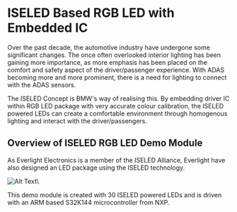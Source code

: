 # ISELED Based RGB LED with Embedded IC
Over the past decade, the automotive industry have undergone some significant changes. The once often overlooked interior lighting has been gaining more importance, as more emphasis has been placed on the comfort and safety aspect of the driver/passenger experience. With ADAS becoming more and more prominent, there is a need for lighting to connect with the ADAS sensors.

The ISELED Concept is BMW's way of realising this. By embedding driver IC within RGB LED package with very accurate colour calibration, the ISELED powered LEDs can create a comfortable  environment through homogenous lighting and interact with the driver/passengers.

## Overview of ISELED RGB LED Demo Module
As Everlight Electronics is a member of the ISELED Alliance, Everlight have also designed an LED package using the ISELED technology.

![Alt Text](./src/Demo.gif)\

This demo module is created with 30 ISELED powered LEDs and is driven with an ARM based S32K144  microcontroller from NXP.


